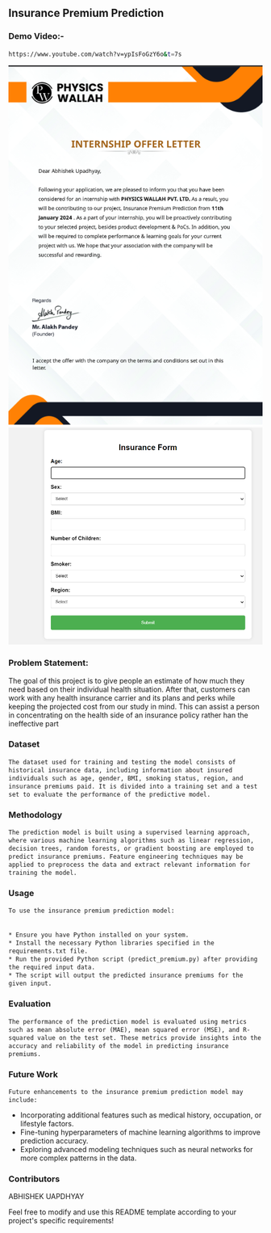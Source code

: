 ## Insurance Premium Prediction
### Demo Video:-
```bash
https://www.youtube.com/watch?v=ypIsFoGzY6o&t=7s
```

![plate](./offer_latter.png)
![plate](./prediction.png)

### Problem Statement:  
The goal of this project is to give people an estimate of how much they need based on 
their individual health situation. After that, customers can work with any health 
insurance carrier and its plans and perks while keeping the projected cost from our 
study in mind. This can assist a person in concentrating on the health side of an 
insurance policy rather han the ineffective part


### Dataset
```
The dataset used for training and testing the model consists of historical insurance data, including information about insured individuals such as age, gender, BMI, smoking status, region, and insurance premiums paid. It is divided into a training set and a test set to evaluate the performance of the predictive model.
```

### Methodology
```
The prediction model is built using a supervised learning approach, where various machine learning algorithms such as linear regression, decision trees, random forests, or gradient boosting are employed to predict insurance premiums. Feature engineering techniques may be applied to preprocess the data and extract relevant information for training the model.
```

### Usage
```
To use the insurance premium prediction model:


* Ensure you have Python installed on your system.
* Install the necessary Python libraries specified in the requirements.txt file.
* Run the provided Python script (predict_premium.py) after providing the required input data.
* The script will output the predicted insurance premiums for the given input.
 ```
 
### Evaluation

```
The performance of the prediction model is evaluated using metrics such as mean absolute error (MAE), mean squared error (MSE), and R-squared value on the test set. These metrics provide insights into the accuracy and reliability of the model in predicting insurance premiums.
```


### Future Work

```
Future enhancements to the insurance premium prediction model may include:
```


* Incorporating additional features such as medical history, occupation, or lifestyle factors.
* Fine-tuning hyperparameters of machine learning algorithms to improve prediction accuracy.
* Exploring advanced modeling techniques such as neural networks for more complex patterns in the data.


### Contributors
ABHISHEK UAPDHYAY



Feel free to modify and use this README template according to your project's specific requirements!


